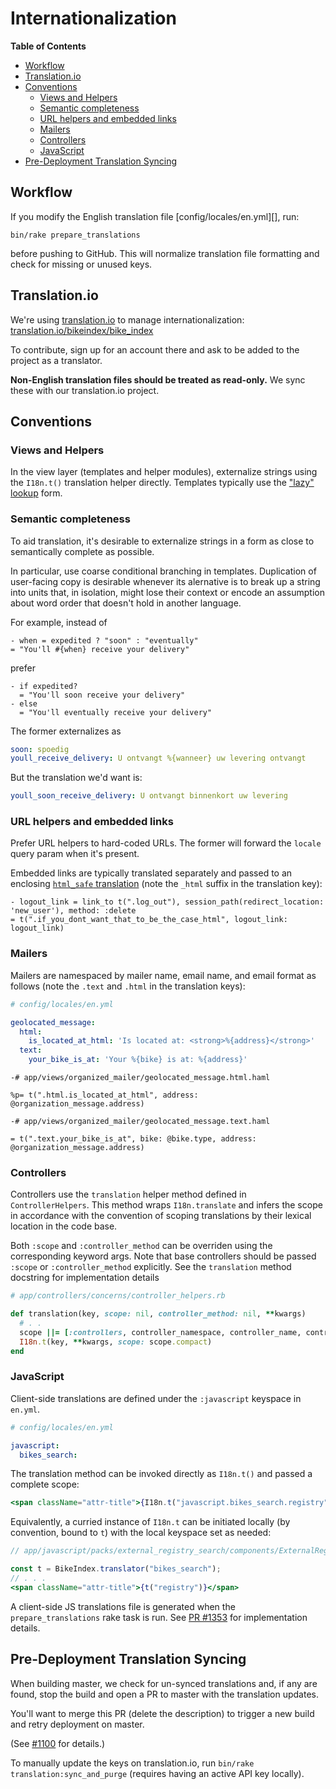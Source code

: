 Internationalization
====================

**Table of Contents**

- [Workflow](#workflow)
- [Translation.io](#translationio)
- [Conventions](#conventions)
    - [Views and Helpers](#views-and-helpers)
    - [Semantic completeness](#semantic-completeness)
    - [URL helpers and embedded links](#url-helpers-and-embedded-links)
    - [Mailers](#mailers)
    - [Controllers](#controllers)
    - [JavaScript](#javascript)
- [Pre-Deployment Translation Syncing](#pre-deployment-translation-syncing)

Workflow
--------

If you modify the English translation file [config/locales/en.yml][], run:

```shell
bin/rake prepare_translations
```

before pushing to GitHub. This will normalize translation file formatting and
check for missing or unused keys.

Translation.io
--------------

We're using [translation.io](https://translation.io) to manage internationalization:
[translation.io/bikeindex/bike_index](https://translation.io/bikeindex/bike_index)

To contribute, sign up for an account there and ask to be added to the project
as a translator.

**Non-English translation files should be treated as read-only.**
We sync these with our translation.io project.


Conventions
-----------

### Views and Helpers

In the view layer (templates and helper modules), externalize strings using the
`I18n.t()` translation helper directly. Templates typically use the
["lazy" lookup][i18n-lazy] form.

### Semantic completeness

To aid translation, it's desirable to externalize strings in a form as close to
semantically complete as possible.

In particular, use coarse conditional branching in templates. Duplication of
user-facing copy is desirable whenever its alernative is to break up a string
into units that, in isolation, might lose their context or encode an assumption
about word order that doesn't hold in another language.

For example, instead of

```haml
- when = expedited ? "soon" : "eventually"
= "You'll #{when} receive your delivery"
```

prefer

```haml
- if expedited?
  = "You'll soon receive your delivery"
- else
  = "You'll eventually receive your delivery"
```

The former externalizes as

```yaml
soon: spoedig
youll_receive_delivery: U ontvangt %{wanneer} uw levering ontvangt
```

But the translation we'd want is:

```yaml
youll_soon_receive_delivery: U ontvangt binnenkort uw levering
```

### URL helpers and embedded links

Prefer URL helpers to hard-coded URLs. The former will forward the `locale`
query param when it's present.

Embedded links are typically translated separately and passed to an enclosing
[`html_safe` translation][i18n-html-safe] (note the `_html` suffix in the
translation key):

```haml
- logout_link = link_to t(".log_out"), session_path(redirect_location: 'new_user'), method: :delete
= t(".if_you_dont_want_that_to_be_the_case_html", logout_link: logout_link)
```

[i18n-lazy]: https://guides.rubyonrails.org/i18n.html#lazy-lookup
[i18n-html-safe]: https://guides.rubyonrails.org/i18n.html#using-safe-html-translations

### Mailers

Mailers are namespaced by mailer name, email name, and email format as follows
(note the `.text` and `.html` in the translation keys):

```yaml
# config/locales/en.yml

geolocated_message:
  html:
    is_located_at_html: 'Is located at: <strong>%{address}</strong>'
  text:
    your_bike_is_at: 'Your %{bike} is at: %{address}'
```

```haml
-# app/views/organized_mailer/geolocated_message.html.haml

%p= t(".html.is_located_at_html", address: @organization_message.address)
```

```haml
-# app/views/organized_mailer/geolocated_message.text.haml

= t(".text.your_bike_is_at", bike: @bike.type, address: @organization_message.address)
```

### Controllers

Controllers use the `translation` helper method defined in `ControllerHelpers`.
This method wraps `I18n.translate` and infers the scope in accordance with the
convention of scoping translations by their lexical location in the code base.

Both `:scope` and `:controller_method` can be overriden using the corresponding
keyword args. Note that base controllers should be passed `:scope` or
`:controller_method` explicitly. See the `translation` method docstring for
implementation details

```rb
# app/controllers/concerns/controller_helpers.rb

def translation(key, scope: nil, controller_method: nil, **kwargs)
  # . .
  scope ||= [:controllers, controller_namespace, controller_name, controller_method.to_sym]
  I18n.t(key, **kwargs, scope: scope.compact)
end
```


### JavaScript

Client-side translations are defined under the `:javascript` keyspace in `en.yml`.

```yml
# config/locales/en.yml

javascript:
  bikes_search:
```

The translation method can be invoked directly as `I18n.t()` and passed a
complete scope:

```jsx
<span className="attr-title">{I18n.t("javascript.bikes_search.registry")}</span>
```

Equivalently, a curried instance of `I18n.t` can be initiated locally (by
convention, bound to `t`) with the local keyspace set as needed:

```jsx
// app/javascript/packs/external_registry_search/components/ExternalRegistrySearchResult.js

const t = BikeIndex.translator("bikes_search");
// . . .
<span className="attr-title">{t("registry")}</span>
```

A client-side JS translations file is generated when the `prepare_translations`
rake task is run. See [PR #1353][pr-1353] for implementation details.

[pr-1353]: https://github.com/bikeindex/bike_index/pull/1353

Pre-Deployment Translation Syncing
----------------------------------

When building master, we check for un-synced translations and, if any are found,
stop the build and open a PR to master with the translation updates.

You'll want to merge this PR (delete the description) to trigger a new build and
retry deployment on master.

(See [#1100](https://github.com/bikeindex/bike_index/pull/1100) for details.)

To manually update the keys on translation.io, run
`bin/rake translation:sync_and_purge` (requires having an active API key locally).
